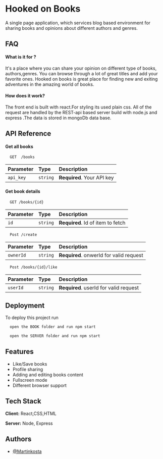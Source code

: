 
# Hooked on Books
A single page application, which services blog based environment for sharing books and opinions about different authors and genres.


## 


## FAQ

#### What is it for ?
It's a place where you can share your opinion on different type of books, authors,genres. You can browse through a lot of great titles and add your favorite ones. Hooked on books is great place for finding new and exiting adventures in the amazing world of books.


#### How does it work?

The front end is built with react.For styling its used plain css. All of the request are handled by the REST-api based server build with node.js and express .The data is stored in mongoDb data base.


## API Reference

#### Get all books

```http
  GET  /books
```

| Parameter | Type     | Description                |
| :-------- | :------- | :------------------------- |
| `api_key` | `string` | **Required**. Your API key |

#### Get book details

```http
  GET /books/{id}
```

| Parameter | Type     | Description                       |
| :-------- | :------- | :-------------------------------- |
| `id`      | `string` | **Required**. Id of item to fetch |

```http
  Post /create
```

| Parameter | Type     | Description                       |
| :-------- | :------- | :-------------------------------- |
| `ownerId`      | `string` | **Required**. onwerId for valid request |

```http
  Post /books/{id}/like
```

| Parameter | Type     | Description                       |
| :-------- | :------- | :-------------------------------- |
| `userId`      | `string` | **Required**. userId for valid request |



## Deployment

To deploy this project run

```bash
  open the BOOK folder and run npm start
```

```bash
  open the SERVER folder and run npm start
```


## Features

- Like/Save books
- Profile sharing
- Adding and editing books content
- Fullscreen mode
- Different browser support


## Tech Stack

**Client:** React,CSS,HTML

**Server:** Node, Express


## Authors

- [@Martinkosta](https://www.github.com/martinkosta)

